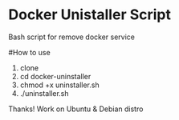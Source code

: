 # Docker Unistaller Script
Bash script for remove docker service

#How to use
1. clone
2. cd docker-uninstaller
3. chmod +x uninstaller.sh
4. ./uninstaller.sh

Thanks!
Work on Ubuntu & Debian distro
